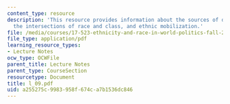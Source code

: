 ```yaml
---
content_type: resource
description: 'This resource provides information about the sources of discontent:
  the intersections of race and class, and ethnic mobilization.'
file: /media/courses/17-523-ethnicity-and-race-in-world-politics-fall-2005/a255275c9983958f674ca7b1536dc846_l_09.pdf
file_type: application/pdf
learning_resource_types:
- Lecture Notes
ocw_type: OCWFile
parent_title: Lecture Notes
parent_type: CourseSection
resourcetype: Document
title: l_09.pdf
uid: a255275c-9983-958f-674c-a7b1536dc846
---
```

